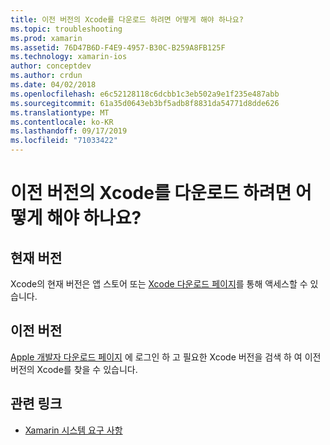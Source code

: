 ```yaml
---
title: 이전 버전의 Xcode를 다운로드 하려면 어떻게 해야 하나요?
ms.topic: troubleshooting
ms.prod: xamarin
ms.assetid: 76D47B6D-F4E9-4957-B30C-B259A8FB125F
ms.technology: xamarin-ios
author: conceptdev
ms.author: crdun
ms.date: 04/02/2018
ms.openlocfilehash: e6c52128118c6dcbb1c3eb502a9e1f235e487abb
ms.sourcegitcommit: 61a35d0643eb3bf5adb8f8831da54771d8dde626
ms.translationtype: MT
ms.contentlocale: ko-KR
ms.lasthandoff: 09/17/2019
ms.locfileid: "71033422"
---
```

# <a name="how-can-i-download-a-previous-version-of-xcode"></a>이전 버전의 Xcode를 다운로드 하려면 어떻게 해야 하나요?

## <a name="current-version"></a>현재 버전

Xcode의 현재 버전은 앱 스토어 또는 [Xcode 다운로드 페이지](https://developer.apple.com/xcode/downloads/)를 통해 액세스할 수 있습니다.

## <a name="older-versions"></a>이전 버전

[Apple 개발자 다운로드 페이지](https://developer.apple.com/downloads/more/) 에 로그인 하 고 필요한 Xcode 버전을 검색 하 여 이전 버전의 Xcode를 찾을 수 있습니다.

## <a name="related-links"></a>관련 링크

- [Xamarin 시스템 요구 사항](~/cross-platform/get-started/requirements.md)
